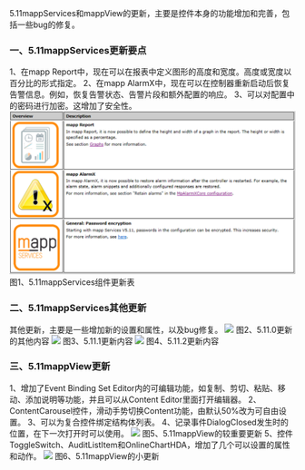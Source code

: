 5.11mappServices和mappView的更新，主要是控件本身的功能增加和完善，包括一些bug的修复。
### 一、5.11mappServices更新要点
1、在mapp Report中，现在可以在报表中定义图形的高度和宽度。高度或宽度以百分比的形式指定。
2、在mapp AlarmX中，现在可以在控制器重新启动后恢复告警信息。例如，恢复告警状态、告警片段和额外配置的响应。
3、可以对配置中的密码进行加密。这增加了安全性。
![](FILES/5.11%20mappServices更新要点17/image-20230216111310788.png)
                                          图1、5.11mappServices组件更新表
### 二、5.11mappServices其他更新
其他更新，主要是一些增加新的设置和属性，以及bug修复。
![](FILES/5.11%20mappServices更新要点1/image-20230216112831651.png)
                                          图2、5.11.0更新的其他内容
![](FILES/5.11%20mappServices更新要点1/image-20230216112942747.png)
                                          图3、5.11.1更新内容
![](FILES/5.11%20mappServices更新要点1/image-20230216113018512.png)
                                          图4、5.11.2更新内容
### 三、5.11mappView更新
1、增加了Event Binding Set Editor内的可编辑功能，如复制、剪切、粘贴、移动、添加说明等功能，并且可以从Content Editor里面打开编辑器。
2、ContentCarousel控件，滑动手势切换Content功能，由默认50%改为可自由设置。
3、可以为复合控件绑定结构体列表。
4、记录事件DialogClosed发生时的位置，在下一次打开时可以使用。
![](FILES/5.11%20mappServices更新要点1/image-20230216122243576.png)
                                         图5、5.11mappView的较重要更新
5、控件ToggleSwitch、AuditListItem和OnlineChartHDA，增加了几个可以设置的属性和动作。
![](FILES/5.11%20mappServices更新要点1/image-20230216122310943.png)
                                        图6、5.11mappView的小更新